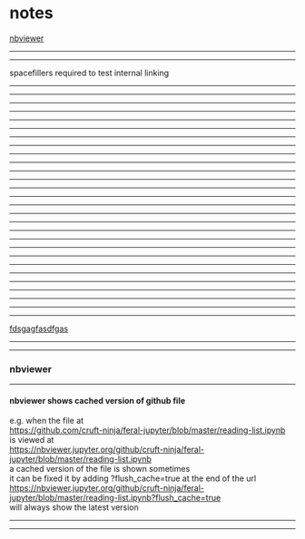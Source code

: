 # notes  
[nbviewer](#nbviewer)  
*****  
*****  
spacefillers required to test internal linking
*****  
*****  
  
*****  
*****  
  
*****  
  
*****  
*****  
  
*****  
*****  
  
*****  
  
*****  
*****  
  
*****  
*****  
  
*****  
  
*****  
*****  
  
*****  
*****  
  
*****  
  
*****  
*****  
  
*****  
*****  
  
*****  
  
*****  
*****  
  
*****  
[fdsgagfasdfgas](../../cruft-ninja/feral-jupyter/blob/master/reading-list.ipynb)
*****  
  
  
  

*****  
### nbviewer  
*****  
#### nbviewer shows cached version of github file  
e.g. when the file at  
https://github.com/cruft-ninja/feral-jupyter/blob/master/reading-list.ipynb  
is viewed at  
https://nbviewer.jupyter.org/github/cruft-ninja/feral-jupyter/blob/master/reading-list.ipynb  
a cached version of the file is shown sometimes  
it can be fixed it by adding ?flush_cache=true at the end of the url  
https://nbviewer.jupyter.org/github/cruft-ninja/feral-jupyter/blob/master/reading-list.ipynb?flush_cache=true  
will always show the latest version  
*****  
  
*****  

